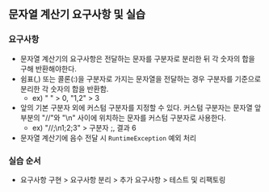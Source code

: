 ## 문자열 계산기 요구사항 및 실습

### 요구사항 
- 문자열 계산기의 요구사항은 전달하는 문자를 구분자로 분리한 뒤 각 숫자의 합을 구해 반환해야한다. 
- 쉼표(,) 또는 콜론(:)을 구분자로 가지는 문자열을 전달하는 경우 구분자를 기준으로 분리한 각 숫자의 합을 반환함.
	- ex) " " > 0, "1,2" > 3
- 앞의 기본 구분자 외에 커스텀 구분자를 지정할 수 있다. 커스텀 구분자는 문자열 앞부분의 "//"와 "\n" 사이에 위치하는 문자를 커스텀 구분자로 사용한다. 
	- ex) "//;\n1;2;3" > 구분자 ;, 결과 6
- 문자열 계산기에 음수 전달 시 `RuntimeException` 예외 처리 

### 실습 순서  

- 요구사항 구현 > 요구사항 분리 > 추가 요구사항 > 테스트 및 리팩토링  